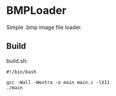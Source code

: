 # BMPLoader

Simple .bmp image file loader.

## Build
build.sh:
```
#!/bin/bash

gcc -Wall -Wextra -o main main.c -lX11
./main
```

